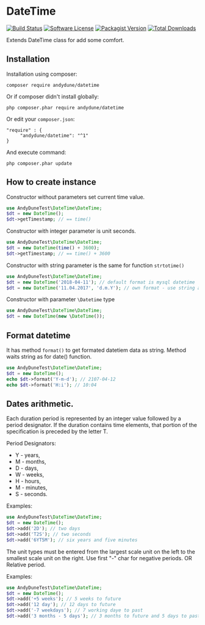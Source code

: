 # DateTime

[![Build Status](https://travis-ci.org/AndyDune/DateTime.svg?branch=master)](https://travis-ci.org/AndyDune/DateTime)
[![Software License](https://img.shields.io/badge/license-MIT-brightgreen.svg?style=flat-square)](LICENSE)
[![Packagist Version](https://img.shields.io/packagist/v/andydune/datetime.svg?style=flat-square)](https://packagist.org/packages/andydune/datetime)
[![Total Downloads](https://img.shields.io/packagist/dt/andydune/datetime.svg?style=flat-square)](https://packagist.org/packages/andydune/datetime)


Extends DateTime class for add some comfort.

Installation
------------

Installation using composer:

```
composer require andydune/datetime
```
Or if composer didn't install globally:
```
php composer.phar require andydune/datetime
```
Or edit your `composer.json`:
```
"require" : {
     "andydune/datetime": "^1"
}

```
And execute command:
```
php composer.phar update
```

How to create instance
------------

Constructor without parameters set current time value.
```php
use AndyDuneTest\DateTime\DateTime;
$dt = new DateTime();
$dt->getTimestamp; // == time()
``` 

Constructor with integer parameter is unit seconds.
```php
use AndyDuneTest\DateTime\DateTime;
$dt = new DateTime(time() + 3600);
$dt->getTimestamp; // == time() + 3600
``` 

Constructor with string parameter is the same for function `strtotime()`
```php
use AndyDuneTest\DateTime\DateTime;
$dt = new DateTime('2018-04-11'); // default format is mysql datetime
$dt = new DateTime('11.04.2017', 'd.m.Y'); // own format - use string as for date() function
``` 

Constructor with parameter `\Datetime` type
```php
use AndyDuneTest\DateTime\DateTime;
$dt = new DateTime(new \DateTime());
``` 

Format datetime
------------

It has method `format()` to get formated datetiem data as string. Method waits string as for date() function.
```php
use AndyDuneTest\DateTime\DateTime;
$dt = new DateTime();
echo $dt->format('Y-m-d'); // 2107-04-12
echo $dt->format('H:i'); // 10:04
```


Dates arithmetic.
------------

Each duration period is represented by an integer value followed by a period designator. 
If the duration contains time elements, that portion of the specification is preceded by the letter T.

Period Designators: 
- Y - years, 
- M - months, 
- D - days, 
- W - weeks, 
- H - hours, 
- M - minutes, 
- S - seconds.

Examples: 

```php
use AndyDuneTest\DateTime\DateTime;
$dt = new DateTime();
$dt->add('2D'); // two days
$dt->add('T2S'); // two seconds
$dt->add('6YT5M'); // six years and five minutes
``` 


The unit types must be entered from the largest scale unit on the left to the smallest scale unit on the right.
Use first "-" char for negative periods. OR Relative period.

Examples:

```php
use AndyDuneTest\DateTime\DateTime;
$dt = new DateTime();
$dt->add('+5 weeks'); // 5 weeks to future
$dt->add('12 day'); // 12 days to future
$dt->add('-7 weekdays'); // 7 working daye to past
$dt->add('3 months - 5 days'); // 3 months to future and 5 days to past
``` 

